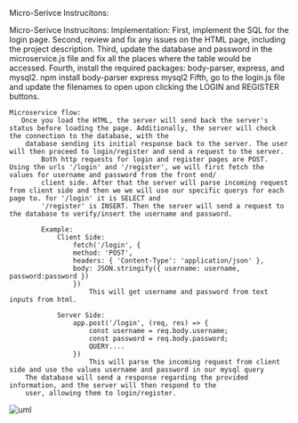 Micro-Serivce Instrucitons:

   Micro-Serivce Instrucitons:
    Implementation:
        First, implement the SQL for the login page.
        Second, review and fix any issues on the HTML page, including the project description.
        Third, update the database and password in the microservice.js file and fix all the places where the table would be accessed.
        Fourth, install the required packages: body-parser, express, and mysql2.
            npm install body-parser express mysql2 
        Fifth, go to the login.js file and update the filenames to open upon clicking the LOGIN and REGISTER buttons.

    Microservice flow:
       Once you load the HTML, the server will send back the server's status before loading the page. Additionally, the server will check the connection to the database, with the         
        database sending its initial response back to the server. The user will then proceed to login/register and send a request to the server. 
            Both http requests for login and register pages are POST. Using the urls '/login' and '/register', we will first fetch the values for username and password from the front end/
            client side. After that the server will parse incoming request from client side and then we we will use our specific querys for each page to. for '/login' it is SELECT and
            '/register' is INSERT. Then the server will send a request to the database to verify/insert the username and password.

            Example:    
                Client Side:
                    fetch('/login', {
                    method: 'POST',
                    headers: { 'Content-Type': 'application/json' },
                    body: JSON.stringify({ username: username, password:password })
                    })
                        This will get username and password from text inputs from html. 

                Server Side:
                    app.post('/login', (req, res) => {
                        const username = req.body.username;
                        const password = req.body.password;
                        QUERY....
                    })
                        This will parse the incoming request from client side and use the values username and password in our mysql query
        The database will send a response regarding the provided information, and the server will then respond to the           
        user, allowing them to login/register. 

   ![uml](https://github.com/jose-n9/microservice1/assets/157439765/a5df3598-3640-4d95-9d27-cc84a4b57e77)

